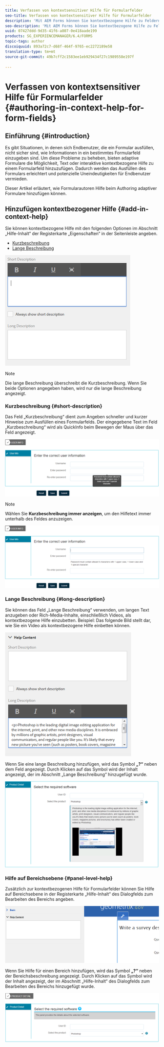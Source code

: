 ```yaml
---
title: Verfassen von kontextsensitiver Hilfe für Formularfelder
seo-title: Verfassen von kontextsensitiver Hilfe für Formularfelder
description: 'Mit AEM Forms können Sie kontextbezogene Hilfe zu Feldern und Bereichen in adaptiven Formularen als Text oder Rich-Media, einschließlich Videos, hinzufügen. '
seo-description: 'Mit AEM Forms können Sie kontextbezogene Hilfe zu Feldern und Bereichen in adaptiven Formularen als Text oder Rich-Media, einschließlich Videos, hinzufügen. '
uuid: 07427ddd-9d35-41f6-a807-0e418aade199
products: SG_EXPERIENCEMANAGER/6.4/FORMS
topic-tags: author
discoiquuid: 893a72c7-d68f-464f-9765-ec2272189e58
translation-type: tm+mt
source-git-commit: 49b7cff2c1583ee1eb929434f27c1989558e197f

---
```



# Verfassen von kontextsensitiver Hilfe für Formularfelder {#authoring-in-context-help-for-form-fields}

## Einführung {#introduction}

Es gibt Situationen, in denen sich Endbenutzer, die ein Formular ausfüllen, nicht sicher sind, wie Informationen in ein bestimmtes Formularfeld einzugeben sind. Um diese Probleme zu beheben, bieten adaptive Formulare die Möglichkeit, Text oder interaktive kontextbezogene Hilfe zu einem Formularfeld hinzuzufügen. Dadurch werden das Ausfüllen des Formulars erleichtert und potenzielle Uneindeutigkeiten für Endbenutzer vermieden.

Dieser Artikel erläutert, wie Formularautoren Hilfe beim Authoring adaptiver Formulare hinzufügen können.

## Hinzufügen kontextbezogener Hilfe {#add-in-context-help}

Sie können kontextbezogene Hilfe mit den folgenden Optionen im Abschnitt „Hilfe-Inhalt“ der Registerkarte „Eigenschaften“ in der Seitenleiste angeben.

* [Kurzbeschreibung](/help/forms/using/authoring-in-field-help.md#p-short-description-p)
* [Lange Beschreibung](/help/forms/using/authoring-in-field-help.md#p-long-description-p)

![Kontextbezogene Hilfe für Formularfelder](assets/descriptions.png)

>[!NOTE]
>
>Die lange Beschreibung überschreibt die Kurzbeschreibung. Wenn Sie beide Optionen angegeben haben, wird nur die lange Beschreibung angezeigt.

### Kurzbeschreibung {#short-description}

Das Feld „Kurzbeschreibung“ dient zum Angeben schneller und kurzer Hinweise zum Ausfüllen eines Formularfelds. Der eingegebene Text im Feld „Kurzbeschreibung“ wird als QuickInfo beim Bewegen der Maus über das Feld angezeigt.

![Kurzbeschreibung zum Hinzufügen von kontextbezogener Hilfe für Formularfelder](assets/tooltip.png)

>[!NOTE]
>
>Wählen Sie **Kurzbeschreibung immer anzeigen**, um den Hilfetext immer unterhalb des Feldes anzuzeigen.

![Dauerhafte kontextbezogene kurze Hilfe unter dem Feld](assets/short1.png)

### Lange Beschreibung {#long-description}

Sie können das Feld „Lange Beschreibung“ verwenden, um langen Text anzugeben oder Rich-Media-Inhalte, einschließlich Videos, als kontextbezogene Hilfe einzubetten. Beispiel: Das folgende Bild stellt dar, wie Sie ein Video als kontextbezogene Hilfe einbetten können.

![Hinzufügen von Rich-Media als kontextbezogene Hilfe für Formularfelder](assets/long-descriptions.png)

Wenn Sie eine lange Beschreibung hinzufügen, wird das Symbol **„?“** neben dem Feld angezeigt. Durch Klicken auf das Symbol wird der Inhalt angezeigt, der im Abschnitt „Lange Beschreibung“ hinzugefügt wurde.

![Beispiel für kontextbezogene Rich-Media-Hilfe](assets/photoshop.png)

### Hilfe auf Bereichsebene {#panel-level-help}

Zusätzlich zur kontextbezogenen Hilfe für Formularfelder können Sie Hilfe auf Bereichsebene in der Registerkarte „Hilfe-Inhalt“ des Dialogfelds zum Bearbeiten des Bereichs angeben.

![Hinzufügen von kontextbezogener Hilfe für einen Formularbereich](assets/panel-level-help.png)

Wenn Sie Hilfe für einen Bereich hinzufügen, wird das Symbol **„?“** neben der Bereichsbeschreibung angezeigt. Durch Klicken auf das Symbol wird der Inhalt angezeigt, der im Abschnitt „Hilfe-Inhalt“ des Dialogfelds zum Bearbeiten des Bereichs hinzugefügt wurde.

![Beispiel für kontextbezogene Hilfe auf Formularbereichsebene](assets/photoshop-1.png)

